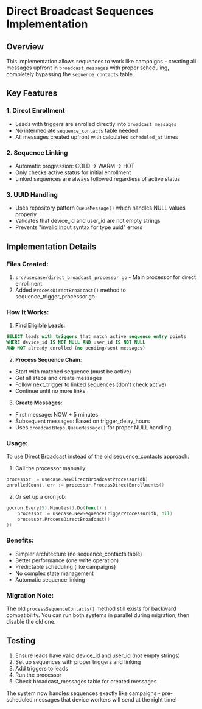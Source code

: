 # Direct Broadcast Sequences Implementation

## Overview
This implementation allows sequences to work like campaigns - creating all messages upfront in `broadcast_messages` with proper scheduling, completely bypassing the `sequence_contacts` table.

## Key Features

### 1. Direct Enrollment
- Leads with triggers are enrolled directly into `broadcast_messages`
- No intermediate `sequence_contacts` table needed
- All messages created upfront with calculated `scheduled_at` times

### 2. Sequence Linking
- Automatic progression: COLD → WARM → HOT
- Only checks active status for initial enrollment
- Linked sequences are always followed regardless of active status

### 3. UUID Handling
- Uses repository pattern `QueueMessage()` which handles NULL values properly
- Validates that device_id and user_id are not empty strings
- Prevents "invalid input syntax for type uuid" errors

## Implementation Details

### Files Created:
1. `src/usecase/direct_broadcast_processor.go` - Main processor for direct enrollment
2. Added `ProcessDirectBroadcast()` method to sequence_trigger_processor.go

### How It Works:

1. **Find Eligible Leads**:
```sql
SELECT leads with triggers that match active sequence entry points
WHERE device_id IS NOT NULL AND user_id IS NOT NULL
AND NOT already enrolled (no pending/sent messages)
```

2. **Process Sequence Chain**:
- Start with matched sequence (must be active)
- Get all steps and create messages
- Follow next_trigger to linked sequences (don't check active)
- Continue until no more links

3. **Create Messages**:
- First message: NOW + 5 minutes
- Subsequent messages: Based on trigger_delay_hours
- Uses `broadcastRepo.QueueMessage()` for proper NULL handling

### Usage:

To use Direct Broadcast instead of the old sequence_contacts approach:

1. Call the processor manually:
```go
processor := usecase.NewDirectBroadcastProcessor(db)
enrolledCount, err := processor.ProcessDirectEnrollments()
```

2. Or set up a cron job:
```go
gocron.Every(5).Minutes().Do(func() {
    processor := usecase.NewSequenceTriggerProcessor(db, nil)
    processor.ProcessDirectBroadcast()
})
```

### Benefits:
- Simpler architecture (no sequence_contacts table)
- Better performance (one write operation)
- Predictable scheduling (like campaigns)
- No complex state management
- Automatic sequence linking

### Migration Note:
The old `processSequenceContacts()` method still exists for backward compatibility. You can run both systems in parallel during migration, then disable the old one.

## Testing

1. Ensure leads have valid device_id and user_id (not empty strings)
2. Set up sequences with proper triggers and linking
3. Add triggers to leads
4. Run the processor
5. Check broadcast_messages table for created messages

The system now handles sequences exactly like campaigns - pre-scheduled messages that device workers will send at the right time!
